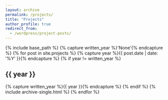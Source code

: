```yaml
---
layout: archive
permalink: /projects/
title: "Projects"
author_profile: true
redirect_from:
  - /wordpress/project-posts/
---
```


{% include base_path %}
{% capture written_year %}'None'{% endcapture %}
{% for post in site.projects %}
  {% capture year %}{{ post.date | date: '%Y' }}{% endcapture %}
  {% if year != written_year %}
    <h2 id="{{ year | slugify }}" class="archive__subtitle">{{ year }}</h2>
    {% capture written_year %}{{ year }}{% endcapture %}
  {% endif %}
  {% include archive-single.html %}
{% endfor %}
